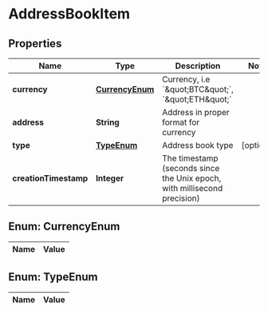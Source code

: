 

# AddressBookItem

## Properties

Name | Type | Description | Notes
------------ | ------------- | ------------- | -------------
**currency** | [**CurrencyEnum**](#CurrencyEnum) | Currency, i.e &#x60;\&quot;BTC\&quot;&#x60;, &#x60;\&quot;ETH\&quot;&#x60; | 
**address** | **String** | Address in proper format for currency | 
**type** | [**TypeEnum**](#TypeEnum) | Address book type |  [optional]
**creationTimestamp** | **Integer** | The timestamp (seconds since the Unix epoch, with millisecond precision) | 


## Enum: CurrencyEnum

Name | Value
---- | -----


## Enum: TypeEnum

Name | Value
---- | -----





